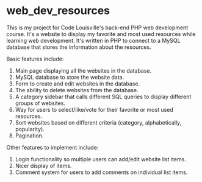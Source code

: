 # web_dev_resources

This is my project for Code Louisville's back-end PHP web development course. It's a website to display my favorite and most used resources while learning web development. It's written in PHP to connect to a MySQL database that stores the information about the resources. 

Basic features include:
<ol>
  <li>Main page displaying all the websites in the database.</li>
  <li>MySQL database to store the website data.</li>
  <li>Form to create and edit websites in the database.</li>
  <li>The ability to delete websites from the database.</li>
  <li>A category sidebar that calls different SQL queries to display different groups of websites.</li>
  <li>Way for users to select/like/vote for their favorite or most used resources.</li>
  <li>Sort websites based on different criteria (category, alphabetically, popularity).</li>
  <li>Pagination.</li>
</ol>
    
Other features to implement include:
<ol>
  <li>Login functionality so multiple users can add/edit website list items.</li>
  <li>Nicer display of items.</li>
  <li>Comment system for users to add comments on individual list items.</li>
</ol>
